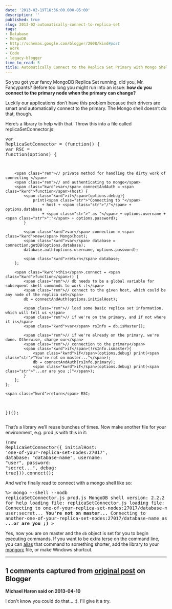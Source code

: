 ```yaml
---
date: '2013-02-19T18:36:00.000-05:00'
description: ''
published: true
slug: 2013-02-automatically-connect-to-replica-set
tags:
- Database
- MongoDB
- http://schemas.google.com/blogger/2008/kind#post
- Work
- Code
- legacy-blogger
time_to_read: 5
title: Automatically Connect to the Replica Set Primary with Mongo Shell
---
```



So you got your fancy MongoDB Replica Set running, did you, Mr. Fancypants? Before too long you might run into an issue: <strong>how do you connect to the primary node when the primary can change? </strong>

Luckily our applications don’t have this problem because their drivers are smart and automatically connect to the primary. The Mongo shell doesn’t do that, though.

Here’s a library to help with that. Throw this into a file called replicaSetConnector.js:<pre class="csharpcode"><span class="kwrd">var</span> ReplicaSetConnector = (<span class="kwrd">function</span>() { 
    <span class="kwrd">var</span> RSC = <span class="kwrd">function</span>(options) {
    
        <span class="rem">// private method for handling the dirty work of connecting </span>
        <span class="rem">// and authenticating to mongo</span>
        <span class="kwrd">var</span> connectAndAuth = <span class="kwrd">function</span>(host) {
            <span class="kwrd">if</span>(options.debug){
                print(<span class="str">"Connecting to "</span> 
                    + host + <span class="str">"/"</span> + options.database 
                    + <span class="str">" as "</span> + options.username + <span class="str">":"</span> + options.password);
            }
            
            <span class="kwrd">var</span> connection = <span class="kwrd">new</span> Mongo(host);
            <span class="kwrd">var</span> database = connection.getDB(options.database);
            database.auth(options.username, options.password);    
            
            <span class="kwrd">return</span> database;    
        };
        
        <span class="kwrd">this</span>.connect = <span class="kwrd">function</span>() {
            <span class="rem">// db needs to be a global variable for subsequent shell commands to work :)</span>
            <span class="rem">// connect to the given host, which could be any node of the replica set</span>
            db = connectAndAuth(options.initialHost);
            
            <span class="rem">// load some basic replica set information, which will tell us </span>
            <span class="rem">// if we're on the primary, and if not where it is</span>
            <span class="kwrd">var</span> rsInfo = db.isMaster();

            <span class="rem">// if we're already on the primary, we're done. Otherwise, change our</span>
            <span class="rem">// connection to the primary</span>
            <span class="kwrd">if</span>(!rsInfo.ismaster){
                <span class="kwrd">if</span>(options.debug) print(<span class="str">"You're not on master..."</span>);
                db = connectAndAuth(rsInfo.primary);
                <span class="kwrd">if</span>(options.debug) print(<span class="str">"...or are you ;)"</span>);
            }
        };
    };
        
    <span class="kwrd">return</span> RSC;
})();</pre>

That’s a library we’ll reuse bunches of times. Now make another file for your environment, e.g. prod.js with this in it:<pre class="csharpcode">(<span class="kwrd">new</span> ReplicaSetConnector({ 
    initialHost: <span class="str">'one-of-your-replica-set-nodes:27017'</span>, 
    database: <span class="str">"database-name"</span>, 
    username: <span class="str">"user"</span>, 
    password: <span class="str">"secret..."</span>,
    debug: <span class="kwrd">true</span>})).connect();</pre>

And we’re finally read to connect with a mongo shell like so:<pre class="csharpcode">%&gt; mongo --shell --nodb replicaSetConnector.js prod.js
MongoDB shell version: 2.2.2
type "help" for help
loading file: replicaSetConnector.js
loading file: prod.js
Connecting to one-of-your-replica-set-nodes:27017/database-name as user:secret...
<strong>You're not on master...
</strong>Connecting to another-one-of-your-replica-set-nodes:27017/database-name as user:secret
<strong>...or are you ;)</strong>
&gt;</pre>

Yes, now you are on master and the <code>db</code> object is set for you to begin executing commands. If you want to be extra terse on the command line, you can [alias](http://tldp.org/LDP/abs/html/aliases.html) that command to something shorter, add the library to your [mongorc](http://docs.mongodb.org/manual/reference/mongo/#mongo-mongorc-file) file, or make Windows shortcut.

---

## 1 comments captured from [original post](https://blog.wassupy.com/2013/02/automatically-connect-to-replica-set.html) on Blogger

**Michael Haren said on 2013-04-10**

I don't know you could do that... :). I'll give it a try.

